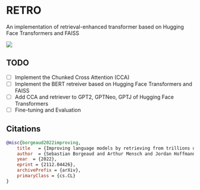 # RETRO
An implementation of retrieval-enhanced transformer based on Hugging Face Transformers and FAISS

![](https://user-images.githubusercontent.com/38183241/150641412-4cf9cd11-7a00-45f0-b582-f8c76cb16dda.png)

## TODO
- [ ] Implement the Chunked Cross Attention (CCA)
- [ ] Implement the BERT retreiver based on Hugging Face Transformers and FAISS
- [ ] Add CCA and retriever to GPT2, GPTNeo, GPTJ of Hugging Face Transformers
- [ ] Fine-tuning and Evaluation

## Citations
```bibtex
@misc{borgeaud2022improving,
    title   = {Improving language models by retrieving from trillions of tokens}, 
    author  = {Sebastian Borgeaud and Arthur Mensch and Jordan Hoffmann and Trevor Cai and Eliza Rutherford and Katie Millican and George van den Driessche and Jean-Baptiste Lespiau and Bogdan Damoc and Aidan Clark and Diego de Las Casas and Aurelia Guy and Jacob Menick and Roman Ring and Tom Hennigan and Saffron Huang and Loren Maggiore and Chris Jones and Albin Cassirer and Andy Brock and Michela Paganini and Geoffrey Irving and Oriol Vinyals and Simon Osindero and Karen Simonyan and Jack W. Rae and Erich Elsen and Laurent Sifre},
    year  = {2022},
    eprint = {2112.04426},
    archivePrefix = {arXiv},
    primaryClass = {cs.CL}
}
```
